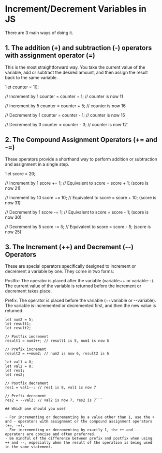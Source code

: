 # Increment/Decrement Variables in JS
There are 3 main ways of doing it.

## 1. The addition (+) and subtraction (-) operators with assignment operator (=)

This is the most straightforward way. You take the current value of the variable, add or subtract the desired amount, and then assign the result back to the same variable.

`let counter = 10;

// Increment by 1
counter = counter + 1; // counter is now 11

// Increment by 5
counter = counter + 5; // counter is now 16

// Decrement by 1
counter = counter - 1; // counter is now 15

// Decrement by 3
counter = counter - 3; // counter is now 12`

## 2. The Compound Assignment Operators (+= and -=)

These operators provide a shorthand way to perform addition or subtraction and assignment in a single step.

`let score = 20;

// Increment by 1
score += 1; // Equivalent to score = score + 1; (score is now 21)

// Increment by 10
score += 10; // Equivalent to score = score + 10; (score is now 31)

// Decrement by 1
score -= 1; // Equivalent to score = score - 1; (score is now 30)

// Decrement by 5
score -= 5; // Equivalent to score = score - 5; (score is now 25)`

## 3. The Increment (++) and Decrement (--) Operators

These are special operators specifically designed to increment or decrement a variable by one. They come in two forms:

Postfix: The operator is placed after the variable (variable++ or variable--). The current value of the variable is returned before the increment or decrement takes place.   

Prefix: The operator is placed before the variable (++variable or --variable). The variable is incremented or decremented first, and then the new value is returned. 

```let num1 = 5;
let num2 = 5;
let result1;
let result2;

// Postfix increment
result1 = num1++; // result1 is 5, num1 is now 6

// Prefix increment
result2 = ++num2; // num2 is now 6, result2 is 6

let val1 = 8;
let val2 = 8;
let res1;
let res2;

// Postfix decrement
res1 = val1--; // res1 is 8, val1 is now 7

// Prefix decrement
res2 = --val2; // val2 is now 7, res2 is 7```

## Which one should you use?

- For incrementing or decrementing by a value other than 1, use the + and - operators with assignment or the compound assignment operators (+=, -=).
- For incrementing or decrementing by exactly 1, the ++ and -- operators are concise and often preferred.
- Be mindful of the difference between prefix and postfix when using ++ and --, especially when the result of the operation is being used in the same statement.